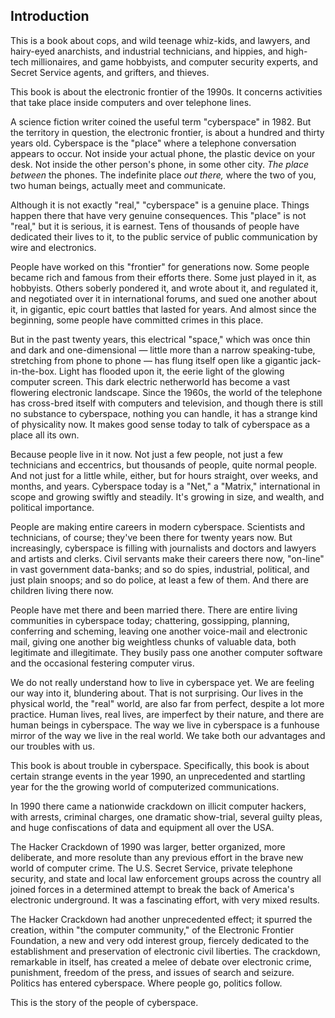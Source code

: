 ## Introduction

This is a book about cops, and  wild teenage whiz-kids, and lawyers, and hairy-eyed anarchists, and industrial technicians, and hippies, and high-tech millionaires, and game hobbyists, and computer security experts, and Secret Service agents, and grifters, and thieves.

This book is about the electronic frontier of the 1990s. It concerns activities that take place inside computers and over telephone lines.

A science fiction writer coined the useful term "cyberspace" in 1982.  But the territory in question, the electronic frontier, is about a hundred and thirty years old. Cyberspace is the "place" where a telephone conversation appears to occur.  Not inside your actual phone, the plastic device on your desk.  Not inside the other person's phone, in some other city.  *The place between* the phones.  The indefinite place *out there,* where the two of you, two human beings, actually meet and communicate.

Although it is not exactly  "real," "cyberspace" is a genuine place.   Things happen there that have very genuine consequences.  This "place" is not "real," but it is serious, it is earnest.  Tens of thousands of people have dedicated their lives to it, to the public service of public communication by wire and electronics.

People have worked on this "frontier" for generations now.  Some people became rich and famous from their efforts there.  Some just played in it, as hobbyists.  Others soberly pondered it, and wrote about it, and regulated it, and negotiated over it in international forums, and sued one another about it, in gigantic, epic court battles that lasted for years.  And almost since the beginning, some people have committed crimes in this place.

But in the past twenty years, this electrical "space," which was once thin and dark and one-dimensional — little more than a narrow speaking-tube, stretching from phone to phone — has flung itself open like a gigantic jack-in-the-box.  Light has flooded upon it, the eerie light of the glowing computer screen.   This dark electric netherworld has become a vast flowering electronic landscape.   Since the 1960s, the world of the telephone has cross-bred itself with computers and television, and though there is still no substance to cyberspace,  nothing you can handle, it has a strange kind of physicality now.   It makes good sense today to talk of cyberspace  as a place all its own.

Because people live in it now.   Not just a few people, not just a few technicians and eccentrics, but thousands of people, quite normal people.  And not just for a little while, either, but for hours straight, over weeks, and  months, and years.   Cyberspace today is a "Net," a "Matrix," international in scope and growing swiftly and steadily. It's growing in size, and wealth, and  political importance.

People are making entire careers in modern cyberspace.   Scientists and technicians, of course; they've been there for twenty years now.  But increasingly, cyberspace is filling with journalists and doctors and lawyers and artists and clerks.   Civil servants make their careers there now, "on-line" in vast government data-banks; and so do spies, industrial, political, and just plain snoops; and so do police, at least a few of them.  And there are children living there now.

People have met there and been married there. There are entire living communities in cyberspace today; chattering, gossipping, planning, conferring and scheming,  leaving one another voice-mail and electronic mail, giving one another big weightless chunks of valuable data,  both legitimate and illegitimate.  They busily pass one another computer software and the occasional festering computer virus.

We do not really understand how to live in cyberspace yet.  We are feeling our way into it, blundering about.   That is not surprising.  Our lives in the physical world, the "real" world, are also far from perfect, despite a
lot more practice.   Human lives, real lives,  are imperfect by their nature, and there are human beings in cyberspace.  The way we live in cyberspace is a funhouse mirror of the way we live in the real world.   We take both our advantages and our troubles with us.

This book is about trouble in cyberspace. Specifically, this book is about certain strange events in the year 1990, an unprecedented and startling year for the the growing world of computerized communications.

In 1990 there came a nationwide crackdown on illicit computer hackers, with arrests, criminal charges,  one dramatic show-trial, several guilty pleas,  and huge confiscations of data and equipment all over the USA.

The Hacker Crackdown of 1990 was larger, better organized, more deliberate, and more resolute than any previous effort in the brave new world of computer crime. The U.S.  Secret Service, private telephone security, and state and local law enforcement groups across the country all joined forces in a determined attempt to break the back of America's electronic underground.   It was a fascinating effort, with very mixed results.

The Hacker Crackdown had another unprecedented effect; it spurred the creation, within "the computer community," of the Electronic Frontier Foundation, a new and very odd interest group, fiercely  dedicated to the establishment and preservation of electronic civil liberties. The crackdown, remarkable in itself, has created a melee of debate over electronic crime, punishment, freedom of the press,  and issues of search and seizure.   Politics has entered cyberspace.   Where people go, politics follow.

This is the story of the people of cyberspace.
